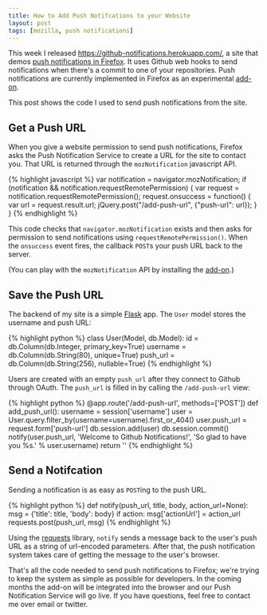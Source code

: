 ```yaml
---
title: How to Add Push Notifcations to your Website
layout: post
tags: [mozilla, push notifications]
---
```


This week I released <https://github-notifications.herokuapp.com/>, a site that
demos [push notifications in Firefox][blog]. It uses Github web hooks to send
notifications when there's a commit to one of your repositories. Push
notifications are currently implemented in Firefox as an experimental
[add-on][].

This post shows the code I used to send push notifications from the site.

## Get a Push URL

When you give a website permission to send push notifications, Firefox asks the
Push Notification Service to create a URL for the site to contact you. That URL
is returned through the `mozNotification` javascript API.

{% highlight javascript %}
var notification = navigator.mozNotification;
if (notification && notification.requestRemotePermission) {
  var request = notification.requestRemotePermission();
  request.onsuccess = function() {
    var url = request.result.url;
    jQuery.post("/add-push-url", {"push-url": url});
  }
}
{% endhighlight %}

This code checks that `navigator.mozNotification` exists and then asks for
permission to send notifications using `requestRemotePermission()`. When the
`onsuccess` event fires, the callback `POST`s your push URL back to the server.

(You can play with the `mozNotification` API by installing the [add-on][].)


## Save the Push URL

The backend of my site is a simple [Flask][] app. The `User` model stores the
username and push URL:

{% highlight python %}
class User(Model, db.Model):
    id = db.Column(db.Integer, primary_key=True)
    username = db.Column(db.String(80), unique=True)
    push_url = db.Column(db.String(256), nullable=True)
{% endhighlight %}

Users are created with an empty `push_url` after they connect to Github through
OAuth.  The `push_url` is filled in by calling the `/add-push-url` view:

{% highlight python %}
@app.route('/add-push-url', methods=['POST'])
def add_push_url():
    username = session['username']
    user = User.query.filter_by(username=username).first_or_404()
    user.push_url = request.form['push-url']
    db.session.add(user)
    db.session.commit()
    notify(user.push_url,
           'Welcome to Github Notifications!',
           'So glad to have you %s.' % user.username)
    return ''
{% endhighlight %}


## Send a Notifcation

Sending a notification is as easy as `POST`ing to the push URL.

{% highlight python %}
def notify(push_url, title, body, action_url=None):
    msg = {'title': title,
           'body': body}
    if action:
        msg['actionUrl'] = action_url
    requests.post(push_url, msg)
{% endhighlight %}

Using the [requests][] library, `notify` sends a message back to the user's
push URL as a string of url-encoded parameters.  After that, the push
notification system takes care of getting the message to the user's browser.

That's all the code needed to send push notifications to Firefox; we're trying
to keep the system as simple as possible for developers. In the coming months
the add-on will be integrated into the browser and our Push Notification
Service will go live. If you have questions, feel free to contact me over email
or twitter.

[add-on]: https://github.com/jbalogh/push-addon/
[demo]: https://github-notifications.herokuapp.com/
[blog]: http://jbalogh.me/2012/01/30/push-notifications/
[Flask]: http://flask.pocoo.org/
[requests]: http://python-requests.org
